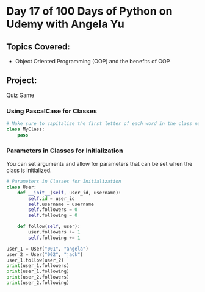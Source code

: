 # Day 17 of 100 Days of Python on Udemy with Angela Yu

## Topics Covered:

- Object Oriented Programming (OOP) and the benefits of OOP

## Project:

Quiz Game


### Using PascalCase for Classes

```python
# Make sure to capitalize the first letter of each word in the class name 
class MyClass:
    pass

```

### Parameters in Classes for Initialization
You can set arguments and allow for parameters that can be set when the class is initialized. 


```python
# Parameters in Classes for Initialization
class User:
    def __init__(self, user_id, username):
        self.id = user_id
        self.username = username
        self.followers = 0
        self.following = 0

    def follow(self, user):
        user.followers += 1
        self.following += 1

user_1 = User("001", "angela")
user_2 = User("002", "jack")
user_1.follow(user_2)
print(user_1.followers)
print(user_1.following)
print(user_2.followers)
print(user_2.following)
```